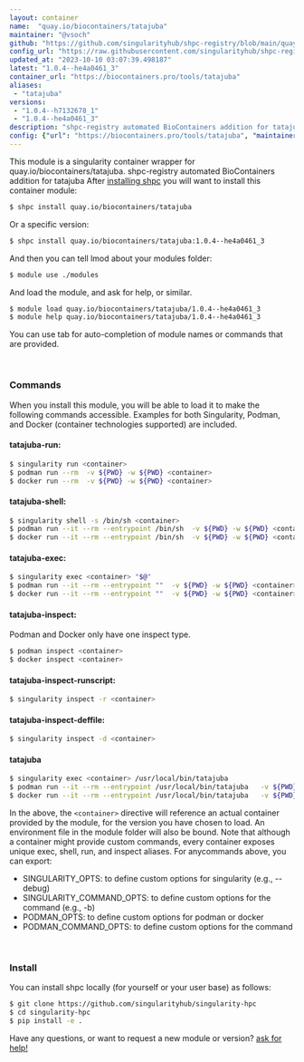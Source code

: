 ```yaml
---
layout: container
name:  "quay.io/biocontainers/tatajuba"
maintainer: "@vsoch"
github: "https://github.com/singularityhub/shpc-registry/blob/main/quay.io/biocontainers/tatajuba/container.yaml"
config_url: "https://raw.githubusercontent.com/singularityhub/shpc-registry/main/quay.io/biocontainers/tatajuba/container.yaml"
updated_at: "2023-10-10 03:07:39.498187"
latest: "1.0.4--he4a0461_3"
container_url: "https://biocontainers.pro/tools/tatajuba"
aliases:
 - "tatajuba"
versions:
 - "1.0.4--h7132678_1"
 - "1.0.4--he4a0461_3"
description: "shpc-registry automated BioContainers addition for tatajuba"
config: {"url": "https://biocontainers.pro/tools/tatajuba", "maintainer": "@vsoch", "description": "shpc-registry automated BioContainers addition for tatajuba", "latest": {"1.0.4--he4a0461_3": "sha256:ab507a60d16cd67ea7d72814d04319682ce0b7502ed3a9caa2b4f1d0347fc7c5"}, "tags": {"1.0.4--h7132678_1": "sha256:94c0e10fe9d50cfcbc5b910d42cd19c5ff398a6b9b6bcd2e4a612f4e7c2e3ee7", "1.0.4--he4a0461_3": "sha256:ab507a60d16cd67ea7d72814d04319682ce0b7502ed3a9caa2b4f1d0347fc7c5"}, "docker": "quay.io/biocontainers/tatajuba", "aliases": {"tatajuba": "/usr/local/bin/tatajuba"}}
---
```


This module is a singularity container wrapper for quay.io/biocontainers/tatajuba.
shpc-registry automated BioContainers addition for tatajuba
After [installing shpc](#install) you will want to install this container module:


```bash
$ shpc install quay.io/biocontainers/tatajuba
```

Or a specific version:

```bash
$ shpc install quay.io/biocontainers/tatajuba:1.0.4--he4a0461_3
```

And then you can tell lmod about your modules folder:

```bash
$ module use ./modules
```

And load the module, and ask for help, or similar.

```bash
$ module load quay.io/biocontainers/tatajuba/1.0.4--he4a0461_3
$ module help quay.io/biocontainers/tatajuba/1.0.4--he4a0461_3
```

You can use tab for auto-completion of module names or commands that are provided.

<br>

### Commands

When you install this module, you will be able to load it to make the following commands accessible.
Examples for both Singularity, Podman, and Docker (container technologies supported) are included.

#### tatajuba-run:

```bash
$ singularity run <container>
$ podman run --rm  -v ${PWD} -w ${PWD} <container>
$ docker run --rm  -v ${PWD} -w ${PWD} <container>
```

#### tatajuba-shell:

```bash
$ singularity shell -s /bin/sh <container>
$ podman run --it --rm --entrypoint /bin/sh  -v ${PWD} -w ${PWD} <container>
$ docker run --it --rm --entrypoint /bin/sh  -v ${PWD} -w ${PWD} <container>
```

#### tatajuba-exec:

```bash
$ singularity exec <container> "$@"
$ podman run --it --rm --entrypoint ""  -v ${PWD} -w ${PWD} <container> "$@"
$ docker run --it --rm --entrypoint ""  -v ${PWD} -w ${PWD} <container> "$@"
```

#### tatajuba-inspect:

Podman and Docker only have one inspect type.

```bash
$ podman inspect <container>
$ docker inspect <container>
```

#### tatajuba-inspect-runscript:

```bash
$ singularity inspect -r <container>
```

#### tatajuba-inspect-deffile:

```bash
$ singularity inspect -d <container>
```


#### tatajuba

```bash
$ singularity exec <container> /usr/local/bin/tatajuba
$ podman run --it --rm --entrypoint /usr/local/bin/tatajuba   -v ${PWD} -w ${PWD} <container> -c " $@"
$ docker run --it --rm --entrypoint /usr/local/bin/tatajuba   -v ${PWD} -w ${PWD} <container> -c " $@"
```



In the above, the `<container>` directive will reference an actual container provided
by the module, for the version you have chosen to load. An environment file in the
module folder will also be bound. Note that although a container
might provide custom commands, every container exposes unique exec, shell, run, and
inspect aliases. For anycommands above, you can export:

 - SINGULARITY_OPTS: to define custom options for singularity (e.g., --debug)
 - SINGULARITY_COMMAND_OPTS: to define custom options for the command (e.g., -b)
 - PODMAN_OPTS: to define custom options for podman or docker
 - PODMAN_COMMAND_OPTS: to define custom options for the command

<br>

### Install

You can install shpc locally (for yourself or your user base) as follows:

```bash
$ git clone https://github.com/singularityhub/singularity-hpc
$ cd singularity-hpc
$ pip install -e .
```

Have any questions, or want to request a new module or version? [ask for help!](https://github.com/singularityhub/singularity-hpc/issues)